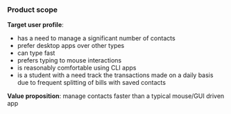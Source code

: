 ### Product scope

**Target user profile**:

- has a need to manage a significant number of contacts
- prefer desktop apps over other types
- can type fast
- prefers typing to mouse interactions
- is reasonably comfortable using CLI apps
- is a student with a need track the transactions made on a daily basis due to frequent splitting of bills with saved contacts

**Value proposition**: manage contacts faster than a typical mouse/GUI driven app
